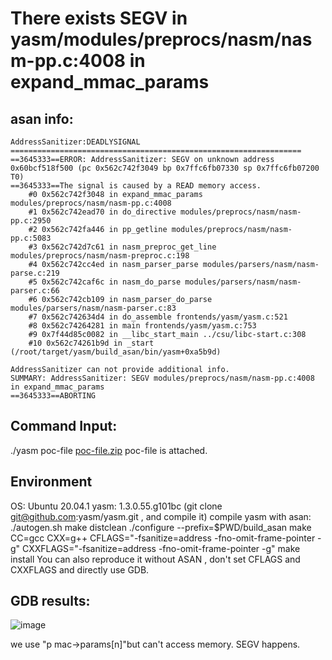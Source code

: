 # There exists SEGV in yasm/modules/preprocs/nasm/nasm-pp.c:4008 in expand_mmac_params
## asan info:
```
AddressSanitizer:DEADLYSIGNAL
=================================================================
==3645333==ERROR: AddressSanitizer: SEGV on unknown address 0x60bcf518f500 (pc 0x562c742f3049 bp 0x7ffc6fb07330 sp 0x7ffc6fb07200 T0)
==3645333==The signal is caused by a READ memory access.
    #0 0x562c742f3048 in expand_mmac_params modules/preprocs/nasm/nasm-pp.c:4008
    #1 0x562c742ead70 in do_directive modules/preprocs/nasm/nasm-pp.c:2950
    #2 0x562c742fa446 in pp_getline modules/preprocs/nasm/nasm-pp.c:5083
    #3 0x562c742d7c61 in nasm_preproc_get_line modules/preprocs/nasm/nasm-preproc.c:198
    #4 0x562c742cc4ed in nasm_parser_parse modules/parsers/nasm/nasm-parse.c:219
    #5 0x562c742caf6c in nasm_do_parse modules/parsers/nasm/nasm-parser.c:66
    #6 0x562c742cb109 in nasm_parser_do_parse modules/parsers/nasm/nasm-parser.c:83
    #7 0x562c742634d4 in do_assemble frontends/yasm/yasm.c:521
    #8 0x562c74264281 in main frontends/yasm/yasm.c:753
    #9 0x7f44d85c0082 in __libc_start_main ../csu/libc-start.c:308
    #10 0x562c74261b9d in _start (/root/target/yasm/build_asan/bin/yasm+0xa5b9d)

AddressSanitizer can not provide additional info.
SUMMARY: AddressSanitizer: SEGV modules/preprocs/nasm/nasm-pp.c:4008 in expand_mmac_params
==3645333==ABORTING
```
## Command Input:
./yasm poc-file
[poc-file.zip](https://github.com/yasm/yasm/files/11252936/poc-file.zip)
poc-file is attached.

## Environment
OS: Ubuntu 20.04.1
yasm: 1.3.0.55.g101bc (git clone git@github.com:yasm/yasm.git , and compile it)
compile yasm with asan:
./autogen.sh
make distclean
./configure --prefix=$PWD/build_asan
make CC=gcc CXX=g++ CFLAGS="-fsanitize=address -fno-omit-frame-pointer -g" CXXFLAGS="-fsanitize=address -fno-omit-frame-pointer -g"
make install
You can also reproduce it without ASAN , don't set CFLAGS and CXXFLAGS and directly use GDB.

## GDB results:
![image](https://user-images.githubusercontent.com/56296073/232665483-cc9ef453-fc5d-4b43-bc3d-1b248f133a5b.png)

we use "p mac->params[n]"but can't access memory. SEGV happens.

